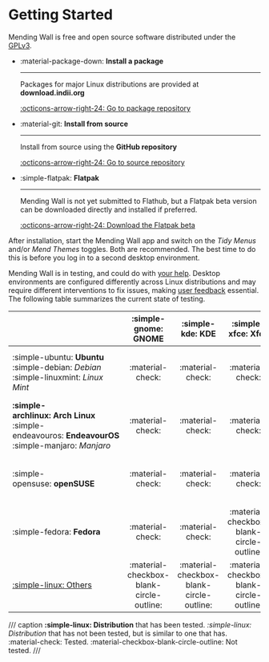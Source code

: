 # Getting Started

Mending Wall is free and open source software distributed under the [GPLv3](https://www.gnu.org/licenses/gpl-3.0.en.html).

<div class="grid cards" markdown>

-   :material-package-down: __Install a package__

    ---

    Packages for major Linux distributions are provided at **download.indii.org**

    [:octicons-arrow-right-24: Go to package repository](https://download.indii.org)

-   :material-git: __Install from source__

    ---
  
    Install from source using the **GitHub repository**

    [:octicons-arrow-right-24: Go to source repository](https://github.com/lawmurray/mendingwall)

-   :simple-flatpak: __Flatpak__

    ---

    Mending Wall is not yet submitted to Flathub, but a Flatpak beta version can be downloaded directly and installed if preferred.

    [:octicons-arrow-right-24: Download the Flatpak beta](https://github.com/lawmurray/mendingwall/releases/latest/download/mendingwall.flatpak)

</div>

After installation, start the Mending Wall app and switch on the *Tidy Menus* and/or *Mend Themes* toggles. Both are recommended. The best time to do this is before you log in to a second desktop environment.
    
Mending Wall is in testing, and could do with [your help](contributing.md). Desktop environments are configured differently across Linux distributions and may require different interventions to fix issues, making [user feedback](contributing.md) essential. The following table summarizes the current state of testing.

|              | :simple-gnome: GNOME | :simple-kde: KDE | :simple-xfce: Xfce | :simple-cinnamon: Cinnamon | [Others](contributing.md) |
| ------------ | :---: | :-: | :--: | :------: | :----: |
| :simple-ubuntu:&nbsp;**Ubuntu**<br/>:simple-debian:&nbsp;*Debian*<br/>:simple-linuxmint:&nbsp;*Linux Mint* | :material-check: | :material-check: | :material-check: | :material-checkbox-blank-circle-outline: | :material-checkbox-blank-circle-outline: |
| **:simple-archlinux:&nbsp;Arch&nbsp;Linux**<br/>:simple-endeavouros:&nbsp;**EndeavourOS**<br/>:simple-manjaro:&nbsp;*Manjaro*| :material-check: | :material-check: |  :material-check: |  :material-check:| :material-checkbox-blank-circle-outline: |
| :simple-opensuse:&nbsp;**openSUSE** | :material-check: | :material-check: | :material-check: | :material-check: | :material-checkbox-blank-circle-outline: |
| :simple-fedora:&nbsp;**Fedora** | :material-check: | :material-check: | :material-checkbox-blank-circle-outline: | :material-checkbox-blank-circle-outline: | :material-checkbox-blank-circle-outline: |
| [:simple-linux: Others](contributing.md) | :material-checkbox-blank-circle-outline: | :material-checkbox-blank-circle-outline: | :material-checkbox-blank-circle-outline: | :material-checkbox-blank-circle-outline: | :material-checkbox-blank-circle-outline: |
/// caption
**:simple-linux: Distribution** that has been tested. *:simple-linux: Distribution* that has not been tested, but is similar to one that has. :material-check: Tested. :material-checkbox-blank-circle-outline: Not tested.
///

